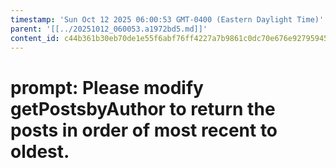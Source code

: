 ```yaml
---
timestamp: 'Sun Oct 12 2025 06:00:53 GMT-0400 (Eastern Daylight Time)'
parent: '[[../20251012_060053.a1972bd5.md]]'
content_id: c44b361b30eb70de1e55f6abf76ff4227a7b9861c0dc70e676e9279594578828
---
```


# prompt: Please modify getPostsbyAuthor to return the posts in order of most recent to oldest.
